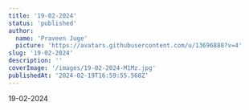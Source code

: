 ```yaml
---
title: '19-02-2024'
status: 'published'
author:
  name: 'Praveen Juge'
  picture: 'https://avatars.githubusercontent.com/u/13696888?v=4'
slug: '19-02-2024'
description: ''
coverImage: '/images/19-02-2024-M1Mz.jpg'
publishedAt: '2024-02-19T16:59:55.568Z'
---
```


19-02-2024